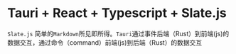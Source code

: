 # Tauri + React + Typescript + Slate.js

`Slate.js` 简单的`Markdown`所见即所得。`Tauri`通过事件后端（Rust）到前端(js)的数据交互，通过命令（command）前端(js)到后端（Rust）的数据交互
